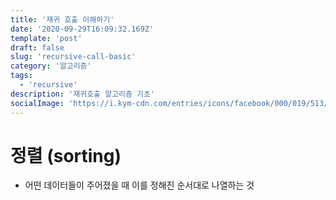 ```yaml
---
title: '재귀 호출 이해하기'
date: '2020-09-29T16:09:32.169Z'
template: 'post'
draft: false
slug: 'recursive-call-basic'
category: '알고리즘'
tags:
  - 'recursive'
description: '재귀호출 알고리즘 기초'
socialImage: 'https://i.kym-cdn.com/entries/icons/facebook/000/019/513/til.jpg'
---
```


# 정렬 (sorting)

- 어떤 데이터들이 주어졌을 때 이를 정해진 순서대로 나열하는 것

